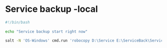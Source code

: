 # Service backup -local

```bash
#!/bin/bash
 
echo "Service backup start right now"
 
salt -N 'OS-Windows' cmd.run 'robocopy D:\Service E:\ServiceBack\Service%date:~-4%%date:~-10,-8%%date:~-7,-5% /e /np /nfl /ndl'
```

